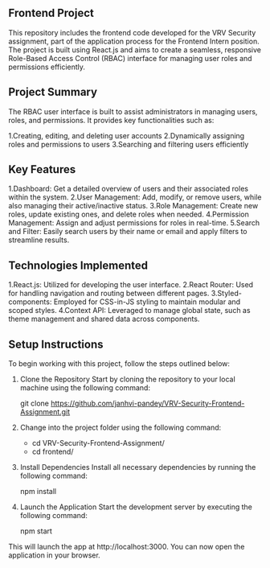 ## Frontend Project
This repository includes the frontend code developed for the VRV Security assignment, part of the application process for the Frontend Intern position. The project is built using React.js and aims to create a seamless, responsive Role-Based Access Control (RBAC) interface for managing user roles and permissions efficiently.

## Project Summary
The RBAC user interface is built to assist administrators in managing users, roles, and permissions. It provides key functionalities such as:

1.Creating, editing, and deleting user accounts
2.Dynamically assigning roles and permissions to users
3.Searching and filtering users efficiently

## Key Features
1.Dashboard: Get a detailed overview of users and their associated roles within the system.
2.User Management: Add, modify, or remove users, while also managing their active/inactive status.
3.Role Management: Create new roles, update existing ones, and delete roles when needed.
4.Permission Management: Assign and adjust permissions for roles in real-time.
5.Search and Filter: Easily search users by their name or email and apply filters to streamline results.

## Technologies Implemented
1.React.js: Utilized for developing the user interface.
2.React Router: Used for handling navigation and routing between different pages.
3.Styled-components: Employed for CSS-in-JS styling to maintain modular and scoped styles.
4.Context API: Leveraged to manage global state, such as theme management and shared data across components.

## Setup Instructions
To begin working with this project, follow the steps outlined below:

1. Clone the Repository
Start by cloning the repository to your local machine using the following command:
     
    git clone https://github.com/janhvi-pandey/VRV-Security-Frontend-Assignment.git
        

2. Change into the project folder using the following command:

    - cd VRV-Security-Frontend-Assignment/ 
    - cd frontend/


3. Install Dependencies
Install all necessary dependencies by running the following command:

    npm install
  
4. Launch the Application
Start the development server by executing the following command:

    npm start


This will launch the app at http://localhost:3000. You can now open the application in your browser.
